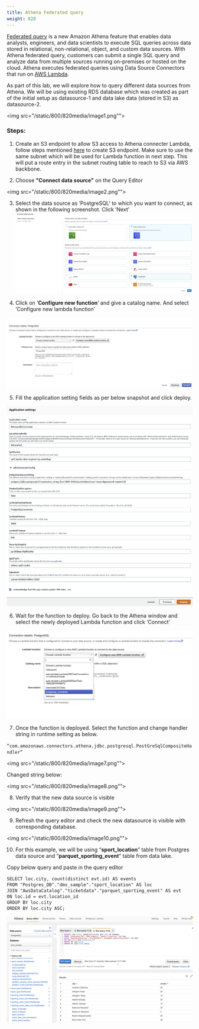 ```yaml
---
title: Athena Federated query
weight: 820
---
```


[Federated
query](https://docs.aws.amazon.com/athena/latest/ug/connect-to-a-data-source.html)
is a new Amazon Athena feature that enables data analysts, engineers,
and data scientists to execute SQL queries across data stored in
relational, non-relational, object, and custom data sources. With Athena
federated query, customers can submit a single SQL query and analyze
data from multiple sources running on-premises or hosted on the cloud.
Athena executes federated queries using Data Source Connectors that run
on [<u>AWS Lambda</u>](http://aws.amazon.com/lambda).

As part of this lab, we will explore how to query different data sources
from Athena. We will be using existing RDS database which was created as
part of the initial setup as datasource-1 and data lake data (stored in
S3) as datasource-2.

<img src="/static/800/820media/image1.png"">

### Steps:

1.  Create an S3 endpoint to allow S3 access to Athena connecter Lambda, follow steps mentioned [here](https://docs.aws.amazon.com/glue/latest/dg/vpc-endpoints-s3.html) to create S3 endpoint. Make sure to use the same subnet which will be used for Lambda function in next step. This will put a route entry in the subnet routing table to reach to S3 via AWS backbone.

2.  Choose **"Connect data source"** on the Query Editor

<img src="/static/800/820media/image2.png"">

3.  Select the data source as ‘PostgreSQL’ to which you want to connect,
    as shown in the following screenshot. Click ‘Next’  
    <img src="/static/800/820media/image3.png" />

4.  Click on ‘**Configure new function**’ and give a catalog name. And
    select ‘Configure new lambda function’

<img src="/static/800/820media/image4.png" />

5.  Fill the application setting fields as per below snapshot and click
    deploy.

<img src="/static/800/820media/image5.png" />

6.  Wait for the function to deploy. Go back to the Athena window and
    select the newly deployed Lambda function and click ‘Connect’

<img src="/static/800/820media/image6.png" />

7.  Once the function is deployed. Select the function and change
    handler string in runtime setting as below.

`“com.amazonaws.connectors.athena.jdbc.postgresql.PostGreSqlCompositeHandler”`

<img src="/static/800/820media/image7.png"">

Changed string below:

<img src="/static/800/820media/image8.png"">

8.  Verify that the new data source is visible

<img src="/static/800/820media/image9.png"">

9.  Refresh the query editor and check the new datasource is visible
    with corresponding database.

<img src="/static/800/820media/image10.png"">

10. For this example, we will be using “**sport_location**” table from
    Postgres data source and “**parquet_sporting_event**” table from data
    lake.

Copy below query and paste in the query editor
```
SELECT loc.city, count(distinct evt.id) AS events
FROM "Postgres_DB"."dms_sample"."sport_location" AS loc
JOIN "AwsDataCatalog"."ticketdata"."parquet_sporting_event" AS evt
ON loc.id = evt.location_id
GROUP BY loc.city
ORDER BY loc.city ASC;
```
<img src="/static/800/820media/image11.png" />